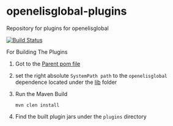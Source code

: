 openelisglobal-plugins
======================

Repository for plugins for openelisglobal

[![Build Status](https://github.com/openelisglobal/openelisglobal-plugins/actions/workflows/ci.yml/badge.svg)](https://github.com/openelisglobal/openelisglobal-plugins/actions/workflows/ci.yml)

For Building The Plugins 

1. Got to the [Parent pom file](./pom.xml)
1. set the right absolute `SystemPath path` to the `openelisglobal` dependence located under the [lib](./lib/) folder
1. Run the Maven Build  

    ```mvn clen install```
1. Find the built plugin jars under the `plugins` directory 

